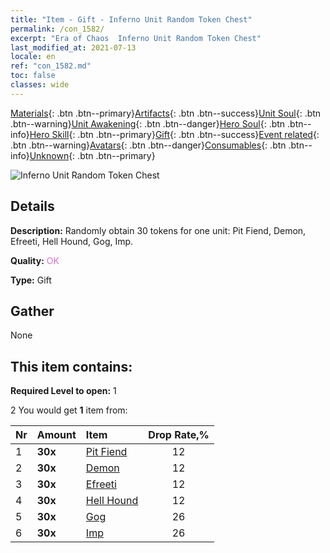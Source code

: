 ```yaml
---
title: "Item - Gift - Inferno Unit Random Token Chest"
permalink: /con_1582/
excerpt: "Era of Chaos  Inferno Unit Random Token Chest"
last_modified_at: 2021-07-13
locale: en
ref: "con_1582.md"
toc: false
classes: wide
---
```

 [Materials](/Items/){: .btn .btn--primary}[Artifacts](/Items/Artifacts/){: .btn .btn--success}[Unit Soul](/Items/UnitSoul/){: .btn .btn--warning}[Unit Awakening](/Items/UnitAwakening/){: .btn .btn--danger}[Hero Soul](/Items/HeroSoul/){: .btn .btn--info}[Hero Skill](/Items/HeroSkill/){: .btn .btn--primary}[Gift](/Items/Gift/){: .btn .btn--success}[Event related](/Items/Events/){: .btn .btn--warning}[Avatars](/Items/Avatars/){: .btn .btn--danger}[Consumables](/Items/Consumables/){: .btn .btn--info}[Unknown](/Items/Unknown/){: .btn .btn--primary}

 ![Inferno Unit Random Token Chest](/images/t/i_907198.png)

## Details
 **Description:** Randomly obtain 30 tokens for one unit: Pit Fiend, Demon, Efreeti, Hell Hound, Gog, Imp.

 **Quality:** <span style="color: #DA70D6">OK</span>

 **Type:** Gift

## Gather

  None

## This item contains:

 **Required Level to open:** 1

 2 You would get **1** item  from:

  | Nr | Amount |     Item    | Drop Rate,% |
  |:---|:-------|:------------|:---------:|
  | 1 |  **30x** | [Pit Fiend](/Items/unt_230/) | 12 | 
  | 2 |  **30x** | [Demon](/Items/unt_229/) | 12 | 
  | 3 |  **30x** | [Efreeti](/Items/unt_231/) | 12 | 
  | 4 |  **30x** | [Hell Hound](/Items/unt_228/) | 12 | 
  | 5 |  **30x** | [Gog](/Items/unt_227/) | 26 | 
  | 6 |  **30x** | [Imp](/Items/unt_226/) | 26 | 
